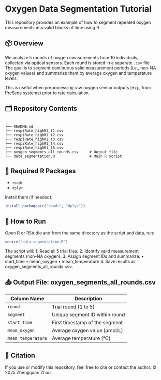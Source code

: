 # Oxygen Data Segmentation Tutorial

This repository provides an example of how to segment repeated oxygen measurements into valid blocks of time using R.

## 📦 Overview

We analyze 5 rounds of oxygen measurements from 10 individuals, collected via optical sensors. Each round is stored in a separate `.csv` file. The goal is to segment continuous valid measurement periods (i.e., non-NA oxygen values) and summarize them by average oxygen and temperature levels.

This is useful when preprocessing raw oxygen sensor outputs (e.g., from PreSens systems) prior to rate calculation.

## 🗂 Repository Contents
```
.
├── README.md
├── respiRate_highR1_t1.csv
├── respiRate_highR1_t2.csv
├── respiRate_highR1_t3.csv
├── respiRate_highR1_t4.csv
├── respiRate_highR1_t5.csv
├── oxygen_segments_all_rounds.csv     # Output file
└── data_segmentation.R                # Main R script
```

## 🧪 Required R Packages

- `readr`
- `dplyr`

Install them (if needed):

```r
install.packages(c("readr", "dplyr"))
```

## 🚀 How to Run

Open R or RStudio and from the same directory as the script and data, run:
```r
source('data_segmentation.R')
```

The script will:
	1.	Read all 5 trial files.
	2.	Identify valid measurement segments (non-NA oxygen).
	3.	Assign segment IDs and summarize:
	•	start_time
	•	mean_oxygen
	•	mean_temperature
	4.	Save results as oxygen_segments_all_rounds.csv.

## 📤 Output File: oxygen_segments_all_rounds.csv
| Column Name       | Description                         |
|-------------------|-------------------------------------|
| `round`           | Trial round (1 to 5)                |
| `segment`         | Unique segment ID within round      |
| `start_time`      | First timestamp of the segment      |
| `mean_oxygen`     | Average oxygen value (µmol/L)       |
| `mean_temperature`| Average temperature (°C)            |

## 📄 Citation

If you use or modify this repository, feel free to cite or contact the author.
© 2025 Zhengquan Zhou

